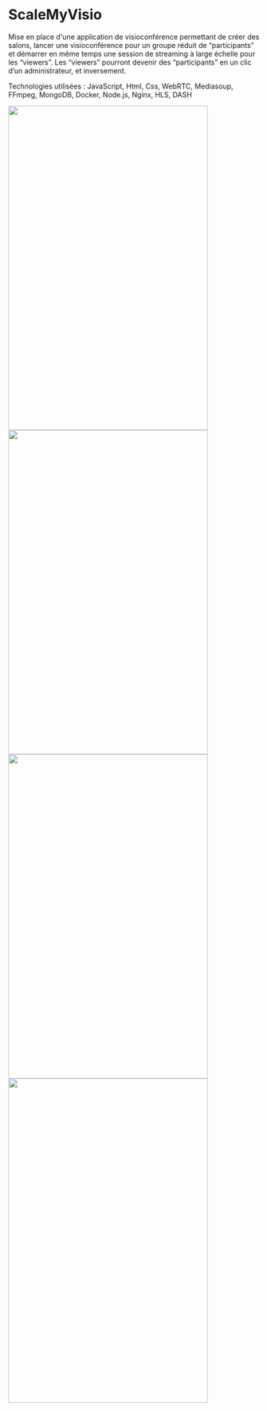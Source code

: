 
# ScaleMyVisio
Mise en place d'une application de visioconférence permettant de créer des salons, lancer une visioconférence pour un groupe réduit de “participants” et démarrer en même temps une session de streaming à large échelle pour les “viewers”. Les “viewers” pourront devenir des “participants” en un clic d’un administrateur, et inversement.

Technologies utilisées : JavaScript, Html, Css, WebRTC, Mediasoup, FFmpeg, MongoDB, Docker, Node.js, Nginx, HLS, DASH


<img src="https://user-images.githubusercontent.com/57536169/120249263-96fe9f00-c27a-11eb-8736-9b791d2a89cf.jpg" width="400" height="650">
<img src="https://user-images.githubusercontent.com/57536169/120249229-77677680-c27a-11eb-9f4c-a4317fa2528c.jpg" width="400" height="650">
<img src="https://user-images.githubusercontent.com/57536169/120249203-69195a80-c27a-11eb-9ec4-19038e1f561e.jpg" width="400" height="650">
<img src="https://user-images.githubusercontent.com/57536169/120249129-1b045700-c27a-11eb-8c25-6b1d40ba526e.jpg" width="400" height="650">

